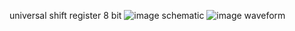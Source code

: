 universal shift register 8 bit
![image](https://github.com/user-attachments/assets/cc795145-06ed-4f6a-89a5-a8f7b4f95f15)
schematic
![image](https://github.com/user-attachments/assets/266371fc-32cb-4a88-8f63-d1c3a6cd00a2)
waveform
